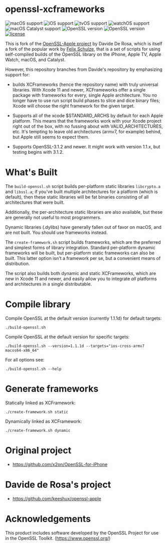 # openssl-xcframeworks

![macOS support](https://img.shields.io/badge/macOS-10.11+-blue.svg)
![iOS support](https://img.shields.io/badge/iOS-11+-blue.svg)
![tvOS support](https://img.shields.io/badge/tvOS-11+-blue.svg)
![watchOS support](https://img.shields.io/badge/watchOS-4.0+-blue.svg)
![macOS Catalyst support](https://img.shields.io/badge/macOS%20Catalyst-10.15+-blue.svg)
![OpenSSL version](https://img.shields.io/badge/OpenSSL-1.1.1d-green.svg)
![OpenSSL version](https://img.shields.io/badge/OpenSSL-1.0.2t-green.svg)
[![license](https://img.shields.io/badge/license-Apache%202.0-lightgrey.svg)](LICENSE)

This is fork of the [OpenSSL-Apple project](https://github.com/keeshux/openssl-apple) by
Davide De Rosa, which is itself a fork of the popular work by
[Felix Schulze](https://github.com/x2on), that is a set of scripts for using self-compiled
builds of the OpenSSL library on the iPhone, Apple TV, Apple Watch, macOS, and Catalyst.

However, this repository branches from Davide's repository by emphasizing support for:

- builds XCFrameworks (hence the repository name) with truly universal libraries. With Xcode 11
  and newer, XCFrameworks offer a single package with frameworks for every, single Apple
  architecture. You no longer have to use run script build phases to slice and dice binary files;
  Xcode will choose the right framework for the given target.

- Supports all of the xcode $STANDARD_ARCHS by default for each Apple platform. This means that
  the frameworks work with your Xcode project right out of the box, with no fussing about with
  VALID_ARCHITECTURES, etc. It's tempting to leave old architectures (armv7, for example) behind,
  but Apple still seems to expect them.

- Supports OpenSSL-3.1.2 and newer. It might work with version 1.1.x, but testing begins with
  3.1.2. 


# What's Built

The `build-openssl.sh` script builds per-platform static libraries `libcrypto.a` and `libssl.a`;
if you've built multiple architectures for a platform (which is default), then these static
libraries will be fat binaries consisting of all architectures that were built.

Additionally, the per-architecture static libraries are also available, but these are generally
not useful to most programmers.

Dynamic libraries (.dylibs) have generally fallen out of favor on macOS, and are not built. You
should use frameworks instead.

The `create-framework.sh` script builds frameworks, which are the preferred and simplest forms
of library integration. Standard per-platform dynamic frameworks will be built, but
per-platform static frameworks can also be built. This latter option isn't a framework per se,
but a convenient means of distribution.

The script also builds both dynamic and static XCFrameworks, which are new in Xcode 11 and newer,
and easily allow you to integrate _all_ platforms and architectures in a single distributable.


# Compile library


Compile OpenSSL at the default version (currently 1.1.1d) for default targets:

```
./build-openssl.sh
```

Compile OpenSSL at the default version for specific targets:

```
./build-openssl.sh --version=1.1.1d --targets="ios-cross-armv7 macos64-x86_64"
```

For all options see:

```
./build-openssl.sh --help
```


# Generate frameworks

Statically linked as XCFramework:

```
./create-framework.sh static
```

Dynamically linked as XCFramework:

```
./create-framework.sh dynamic
```

# Original project

* <https://github.com/x2on/OpenSSL-for-iPhone>


# Davide de Rosa's project

* <https://github.com/keeshux/openssl-apple>


# Acknowledgements

This product includes software developed by the OpenSSL Project for use in the OpenSSL 
Toolkit. (<https://www.openssl.org/>)
